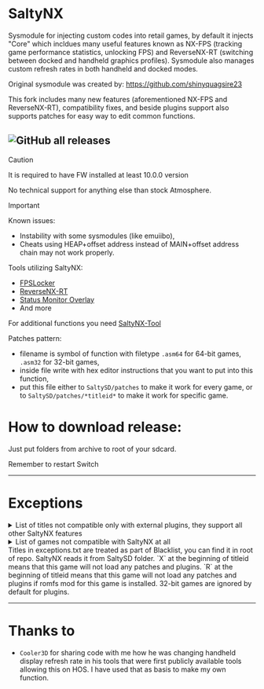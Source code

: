 # SaltyNX

Sysmodule for injecting custom codes into retail games, by default it injects "Core" which incldues many useful features known as NX-FPS (tracking game performance statistics, unlocking FPS) and ReverseNX-RT (switching between docked and handheld graphics profiles). Sysmodule also manages custom refresh rates in both handheld and docked modes.

Original sysmodule was created by: https://github.com/shinyquagsire23

This fork includes many new features (aforementioned NX-FPS and ReverseNX-RT), compatibility fixes, and beside plugins support also supports patches for easy way to edit common functions.

![GitHub all releases](https://img.shields.io/github/downloads/masagrator/SaltyNX/total?style=for-the-badge)
---

> [!CAUTION]
> It is required to have FW installed at least 10.0.0 version
> 
> No technical support for anything else than stock Atmosphere.

> [!IMPORTANT]
> Known issues:
> - Instability with some sysmodules (like emuiibo),
> - Cheats using HEAP+offset address instead of MAIN+offset address chain may not work properly.

Tools utilizing SaltyNX:
- [FPSLocker](https://github.com/masagrator/FPSLocker)
- [ReverseNX-RT](https://github.com/masagrator/ReverseNX-RT)
- [Status Monitor Overlay](https://github.com/masagrator/Status-Monitor-Overlay)
- And more

For additional functions you need [SaltyNX-Tool](https://github.com/masagrator/SaltyNX-Tool)

Patches pattern:
- filename is symbol of function with filetype `.asm64` for 64-bit games, `.asm32` for 32-bit games,
- inside file write with hex editor instructions that you want to put into this function,
- put this file either to `SaltySD/patches` to make it work for every game, or to `SaltySD/patches/*titleid*` to make it work for specific game.

# How to download release:

Just put folders from archive to root of your sdcard.

Remember to restart Switch

---

# Exceptions

<details> 

  <summary>List of titles not compatible only with external plugins, they support all other SaltyNX features</summary>

| Title | Why? |
| ------------- | ------------- |
| Alien: Isolation | Heap related |
| Azure Striker Gunvolt: Striker Pack | 32-bit games don't support plugins |
| Baldur's Gate and Baldur's Gate II: Enhanced Editions | 32-bit games don't support plugins |
| CelDamage HD | 32-bit games don't support plugins |
| Company of Heroes Collection | heap related |
| DEADLY PREMONITION Origins | 32-bit games don't support plugins |
| Death Road to Canada | 32-bit games don't support plugins |
| Dies irae Amantes amentes For Nintendo Switch | 32-bit games don't support plugins |
| EA SPORTS FC 24 | heap related |
| Goat Simulator | 32-bit games don't support plugins |
| Gothic | 32-bit games don't support plugins |
| Grandia Collection | Only launcher is 64-bit, actual games are 32-bit, so plugins are not supported |
| Grid: Autosport | Heap related |
| Immortals Fenyx Rising | Heap related |
| LIMBO | 32-bit games don't support plugins |
| Luigi's Mansions 2 HD | 32-bit games don't support plugins |
| Luigi's Mansion 3 | Heap related |
| Mario Kart 8 Deluxe (1.0.0-3.0.3) | 32-bit games don't support plugins |
| Mario Strikers: Battle League | Heap related |
| Megadimension Neptunia VII | 32-bit games don't support plugins |
| Moero Chronicle Hyper | 32-bit games don't support plugins |
| Moero Crystal H | 32-bit games don't support plugins |
| Monster Hunter Generations Ultimate | 32-bit games don't support plugins |
| Monster Hunter XX Nintendo Switch Ver. | 32-bit games don't support plugins |
| New Super Mario Bros. U Deluxe | 32-bit games don't support plugins |
| Ni no Kuni: Wrath of the White Witch | 32-bit games don't support plugins |
| Olympic Games Tokyo 2020 – The Official Video Game™ | heap related |
| Pikmin 3 Deluxe | 32-bit games don't support plugins |
| Planescape: Torment and Icewind Dale | 32-bit games don't support plugins |
| Plants vs. Zombies: Battle for Neighborville | Heap related |
| Radiant Silvergun | 32-bit games don't support plugins |
| Sherlock Holmes and The Hound of The Baskervilles | 32-bit games don't support plugins |
| Stubbs the Zombie in Rebel Without a Pulse | heap related |
| The Lara Croft Collection | heap related |
| Tokyo Mirage Session #FE Encore | 32-bit games don't support plugins |
| Valkyria Chronicles | 32-bit games don't support plugins |
| World of Goo | 32-bit games don't support plugins |
| YouTube | Unknown |
| 超次次元ゲイム ネプテューヌRe;Birth1 | 32-bit games don't support plugins |
| 超次次元ゲイム ネプテューヌRe;Birth2 SISTERS GENERATION | 32-bit games don't support plugins |
| 神次次元ゲイム ネプテューヌRe;Birth3 V CENTURY | 32-bit games don't support plugins |

</details>

<details>
  <summary>List of games not compatible with SaltyNX at all</summary>

| Title | Why? |
| ------------- | ------------- |
| Witcher 3 GOTY (version 3.2) | heap related |
</details>
Titles in exceptions.txt are treated as part of Blacklist, you can find it in root of repo. SaltyNX reads it from SaltySD folder. `X` at the beginning of titleid means that this game will not load any patches and plugins. `R` at the beginning of titleid means that this game will not load any patches and plugins if romfs mod for this game is installed. 32-bit games are ignored by default for plugins.

---

# Thanks to
- `Cooler3D` for sharing code with me how he was changing handheld display refresh rate in his tools that were first publicly available tools allowing this on HOS. I have used that as basis to make my own function.
